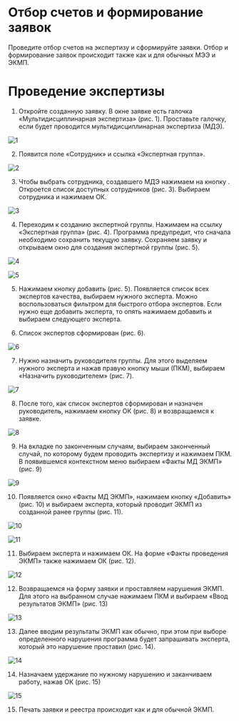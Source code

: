<!-- TITLE: Проведение мультидисциплинарной экспертизы ЭКМП -->
<!-- SUBTITLE: Руководство пользователя -->

# Отбор счетов и формирование заявок

Проведите отбор счетов на экспертизу и сформируйте заявки. Отбор и формирование заявок происходит также как и для обычных МЭЭ и ЭКМП.

# 	Проведение экспертизы

1. Откройте созданную заявку. В окне заявке есть галочка «Мультидисциплинарная экспертиза» (рис. 1). Проставьте галочку, если будет проводится мультидисциплинарная экспертиза (МДЭ).

![1](/uploads/2009/1.png "1")

2.	Появится поле «Сотрудник» и ссылка «Экспертная группа».

![2](/uploads/2009/2.png "2")

3.	Чтобы выбрать сотрудника, создавшего МДЭ нажимаем на кнопку  . Откроется список доступных сотрудников (рис. 3). Выбираем сотрудника и нажимаем ОК.
 
![3](/uploads/2009/3.png "3")

4.	Переходим к созданию экспертной группы. Нажимаем на ссылку «Экспертная группа» (рис. 4). Программа предупредит, что сначала необходимо сохранить текущую заявку. Сохраняем заявку и открываем окно для создания экспертной группы (рис. 5).
 
![4](/uploads/2009/4.png "4")
 
![5](/uploads/2009/5.png "5")

5.	Нажимаем кнопку добавить (рис. 5). Появляется список всех экспертов качества, выбираем нужного эксперта. Можно воспользоваться фильтром для быстрого отбора экспертов. Если нужно еще добавить эксперта, то опять нажимаем добавить и выбираем следующего эксперта.

6.	Список экспертов сформирован (рис. 6).
 
![6](/uploads/2009/6.png "6")

7.	Нужно назначить руководителя группы. Для этого выделяем нужного эксперта и нажав правую кнопку мыши (ПКМ), выбираем «Назначить руководителем» (рис. 7).

![7](/uploads/2009/7.png "7")

8.	После того, как список экспертов сформирован и назначен руководитель, нажимаем кнопку ОК (рис. 8) и возвращаемся к заявке.
 
![8](/uploads/2009/8.png "8")

9.	На вкладке по законченным случаям, выбираем законченный случай, по которому будем проводить экспертизу и нажимаем ПКМ. В появившемся контекстном меню выбираем «Факты МД ЭКМП» (рис. 9)
 
![9](/uploads/2009/9.png "9")

10.	Появляется окно «Факты МД ЭКМП», нажимаем кнопку «Добавить» (рис. 10) и выбираем эксперта, который проводит ЭКМП из созданной ранее группы (рис. 11).
 
![10](/uploads/2009/10.png "10")
 
![11](/uploads/2009/11.png "11")

11.	Выбираем эксперта и нажимаем ОК. На форме «Факты проведения ЭКМП» также нажимаем ОК (рис. 12).

 ![12](/uploads/2009/12.png "12")
 
12.	Возвращаемся на форму заявки и проставляем нарушения ЭКМП. Для этого на выбранном случае нажимаем ПКМ и выбираем «Ввод результатов ЭКМП» (рис. 13)
 
![13](/uploads/2009/13.png "13")

13.	Далее вводим результаты ЭКМП как обычно, при этом при выборе определенного нарушения программа будет запрашивать эксперта, который это нарушение проставил (рис. 14). 
 
![14](/uploads/2009/14.png "14")

14.	Назначаем удержание по нужному нарушению и заканчиваем работу, нажав ОК (рис. 15)
 
![15](/uploads/2009/15.png "15")

15.	Печать заявки и реестра происходит как и для обычной ЭКМП.


